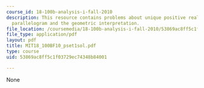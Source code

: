 ```yaml
---
course_id: 18-100b-analysis-i-fall-2010
description: This resource contains problems about unique positive real number, the
  parallelogram and the geometric interpretation.
file_location: /coursemedia/18-100b-analysis-i-fall-2010/53869ac8ff5c1f03729ec74348b84001_MIT18_100BF10_pset1sol.pdf
file_type: application/pdf
layout: pdf
title: MIT18_100BF10_pset1sol.pdf
type: course
uid: 53869ac8ff5c1f03729ec74348b84001

---
```

None